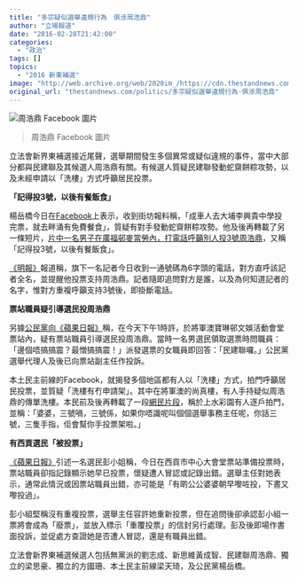 ```yaml
---
title: "多宗疑似選舉違規行為　俱涉周浩鼎"
author: "立場報道"
date: "2016-02-28T21:42:00"
categories:
  - "政治"
tags: []
topics:
  - "2016 新東補選"
image: "http://web.archive.org/web/2020im_/https://cdn.thestandnews.com/media/photos/cache/CHOW-OK_eKFI9_1200x0.png"
original_url: "thestandnews.com/politics/多宗疑似選舉違規行為-俱涉周浩鼎"
---
```

![周浩鼎 Facebook 圖片](http://web.archive.org/web/2020im_/https://cdn.thestandnews.com/media/photos/cache/CHOW-OK_eKFI9_1200x0.png)

> 周浩鼎 Facebook 圖片

立法會新界東補選接近尾聲，選舉期間發生多個異常或疑似違規的事件，當中大部分都與民建聯及其候選人周浩鼎有關。有候選人質疑民建聯發動蛇齋餅粽攻勢，以及未經申請以「洗樓」方式呼籲居民投票。

**「記得投3號，以後有餐飯食」**

楊岳橋今日在[Facebook](http://web.archive.org/web/20210629033745/https://www.facebook.com/AlvinYeungCP/photos/a.637817586311649.1073741830.629523323807742/985131868246884/?type=3&theater)上表示，收到街坊報料稱，「成車人去大埔李興貴中學投完票，就去畔涌有免費餐食」，質疑有對手發動蛇齋餅粽攻勢。他及後再轉載了另一條短片，[片中一名男子在廣福邨麥當勞內，打電話呼籲別人投3號周浩鼎](http://web.archive.org/web/20210629033745/https://www.facebook.com/queenieliuqq/videos/10153536353163299/)，又稱「記得投3號，以後有餐飯食」。

[《明報》](http://web.archive.org/web/20210629033745/http://news.mingpao.com/ins/instantnews/web_tc/article/20160228/s00001/1456654354031)報道稱，旗下一名記者今日收到一通號碼為6字頭的電話，對方直呼該記者全名，並提醒他投票支持周浩鼎。記者隨即追問對方是誰，以及為何知道記者的名字，惟對方重複呼籲支持3號後，即掛斷電話。

**票站職員疑引導選民投周浩鼎**

另據[公民黨向《蘋果日報》](http://web.archive.org/web/20210629033745/http://hk.apple.nextmedia.com/realtime/news/20160228/54809401)稱，在今天下午1時許，於將軍澳寶琳邨文娛活動會堂票站內，疑有票站職員引導選民投周浩鼎。當時一名男選民領取選票時問職員：「邊個唔搞搞震？最憎搞搞震！」派發選票的女職員即回答：「民建聯囉。」公民黨選舉代理人及後已向票站副主任作投訴。

本土民主前線的Facebook，就揭發多個地區都有人以「洗樓」方式，拍門呼籲居民投票，並質疑「洗樓有冇申請架」。其中在將軍澳的尚真樓，有人手持疑似周浩鼎的傳單洗樓。本民前及後再轉載了一段[網民片段](http://web.archive.org/web/20210629033745/https://www.facebook.com/moonwcy/posts/10153479165275954)，稱於上水彩園有人逐戶拍門，並稱：「婆婆，三號喎，三號係，如果你唔識呢叫個個選舉事務主任呢，你話三號，三隻手指，佢會幫你手投票架啦。」

**有西貢選民「被投票」**

[《蘋果日報》](http://web.archive.org/web/20210629033745/http://hk.apple.nextmedia.com/realtime/news/20160228/54809529)引述一名選民彭小姐稱，今日在西貢市中心大會堂票站準備投票時，票站職員卻指記錄顯示她早已投票，懷疑遭人冒認或記錄出錯。選舉主任對她表示，通常此情況或因票站職員出錯，亦可能是「有啲公公婆婆朝早嚟咗投，下晝又嚟投過」。

彭小組堅稱沒有重複投票，選舉主任容許她重新投票，但在追問後卻承認彭小組一票將會成為「廢票」，並放入標示「重覆投票」的信封另行處理。彭及後即場作書面投訴，並促處方查證她是否遭人冒認，還是有職員出錯。

立法會新界東補選候選人包括無黨派的劉志成、新思維黃成智、民建聯周浩鼎、獨立的梁思豪、獨立的方國珊、本土民主前線梁天琦，及公民黨楊岳橋。